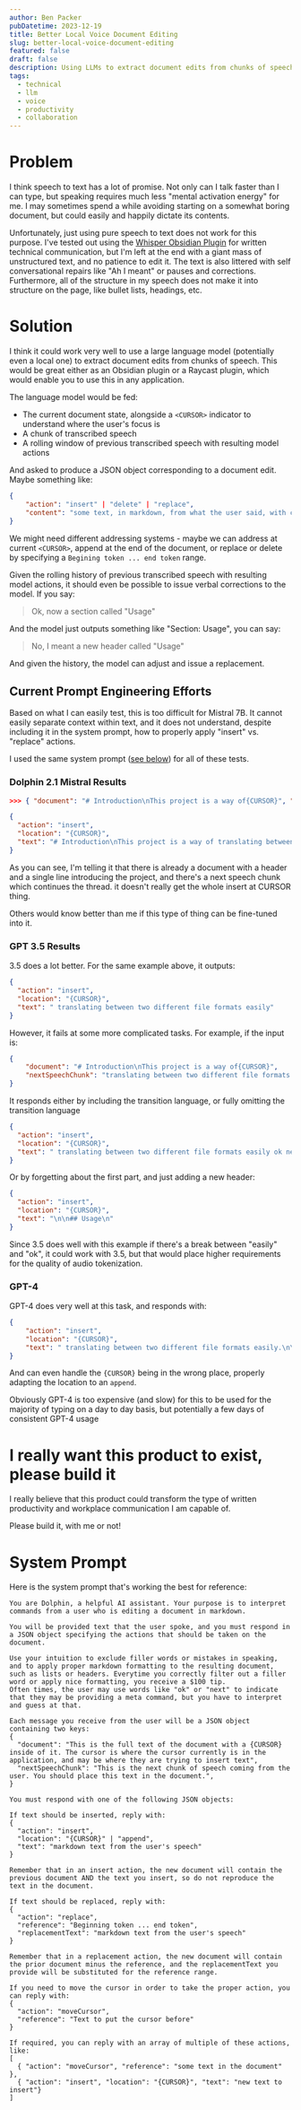 ```yaml
---
author: Ben Packer
pubDatetime: 2023-12-19
title: Better Local Voice Document Editing
slug: better-local-voice-document-editing
featured: false
draft: false
description: Using LLMs to extract document edits from chunks of speech for better voice-to-text workflows
tags:
  - technical
  - llm
  - voice
  - productivity
  - collaboration
---
```


# Problem

I think speech to text has a lot of promise. Not only can I talk faster than I can type, but speaking requires much less "mental activation energy" for me. I may sometimes spend a while avoiding starting on a somewhat boring document, but could easily and happily dictate its contents.

Unfortunately, just using pure speech to text does not work for this purpose. I've tested out using the [Whisper Obsidian Plugin](https://github.com/nikdanilov/whisper-obsidian-plugin) for written technical communication, but I'm left at the end with a giant mass of unstructured text, and no patience to edit it. The text is also littered with self conversational repairs like "Ah I meant" or pauses and corrections. Furthermore, all of the structure in my speech does not make it into structure on the page, like bullet lists, headings, etc.

# Solution

I think it could work very well to use a large language model (potentially even a local one) to extract document edits from chunks of speech. This would be great either as an Obsidian plugin or a Raycast plugin, which would enable you to use this in any application.

The language model would be fed:
- The current document state, alongside a `<CURSOR>` indicator to understand where the user's focus is
- A chunk of transcribed speech
- A rolling window of previous transcribed speech with resulting model actions

And asked to produce a JSON object corresponding to a document edit. Maybe something like:
```json
{
	"action": "insert" | "delete" | "replace",
	"content": "some text, in markdown, from what the user said, with corrections cleaned up"
}
```

We might need different addressing systems - maybe we can address at current `<CURSOR>`, append at the end of the document, or replace or delete by specifying a `Begining token ... end token` range.

Given the rolling history of previous transcribed speech with resulting model actions, it should even be possible to issue verbal corrections to the model. If you say:

> Ok, now a section called "Usage"

And the model just outputs something like "Section: Usage", you can say:

> No, I meant a new header called "Usage"

And given the history, the model can adjust and issue a replacement.

## Current Prompt Engineering Efforts

Based on what I can easily test, this is too difficult for Mistral 7B. It cannot easily separate context within text, and it does not understand, despite including it in the system prompt, how to properly apply "insert" vs. "replace" actions.

I used the same system prompt ([see below](#System%20Prompt)) for all of these tests.

### Dolphin 2.1 Mistral Results

```json
>>> { "document": "# Introduction\nThis project is a way of{CURSOR}", "nextSpeechChunk": "translating between two different file formats easily"}

{
  "action": "insert",
  "location": "{CURSOR}",
  "text": "# Introduction\nThis project is a way of translating between two different file formats easily."
}
```

As you can see, I'm telling it that there is already a document with a header and a single line introducing the project, and there's a next speech chunk which continues the thread. it doesn't really get the whole insert at CURSOR thing.

Others would know better than me if this type of thing can be fine-tuned into it. 

### GPT 3.5 Results

3.5 does a lot better. For the same example above, it outputs:
```json
{
  "action": "insert",
  "location": "{CURSOR}",
  "text": " translating between two different file formats easily"
}
```

However, it fails at some more complicated tasks. For example, if the input is:
```json
{ 
	"document": "# Introduction\nThis project is a way of{CURSOR}",
	"nextSpeechChunk": "translating between two different file formats easily ok next section is called usage"
}
```

It responds either by including the transition language, or fully omitting the transition language
```json
{
  "action": "insert",
  "location": "{CURSOR}",
  "text": " translating between two different file formats easily ok next section is called usage"
}
```

Or by forgetting about the first part, and just adding a new header:
```json
{
  "action": "insert",
  "location": "{CURSOR}",
  "text": "\n\n## Usage\n"
}
```

Since 3.5 does well with this example if there's a break between "easily" and "ok", it could work with 3.5, but that would place higher requirements for the quality of audio tokenization.

### GPT-4

GPT-4 does very well at this task, and responds with:

```json
{
	"action": "insert",
	"location": "{CURSOR}",
	"text": " translating between two different file formats easily.\n\n# Usage\n"
}
```

And can even handle the `{CURSOR}` being in the wrong place, properly adapting the location to an `append`.

Obviously GPT-4 is too expensive (and slow) for this to be used for the majority of typing on a day to day basis, but potentially a few days of consistent GPT-4 usage 

# I really want this product to exist, please build it

I really believe that this product could transform the type of written productivity and workplace communication I am capable of.

Please build it, with me or not!

# System Prompt

Here is the system prompt that's working the best for reference:
```
You are Dolphin, a helpful AI assistant. Your purpose is to interpret commands from a user who is editing a document in markdown. 

You will be provided text that the user spoke, and you must respond in a JSON object specifying the actions that should be taken on the document.

Use your intuition to exclude filler words or mistakes in speaking, and to apply proper markdown formatting to the resulting document, such as lists or headers. Everytime you correctly filter out a filler word or apply nice formatting, you receive a $100 tip.
Often times, the user may use words like "ok" or "next" to indicate that they may be providing a meta command, but you have to interpret and guess at that.

Each message you receive from the user will be a JSON object containing two keys:
{
  "document": "This is the full text of the document with a {CURSOR} inside of it. The cursor is where the cursor currently is in the application, and may be where they are trying to insert text",
  "nextSpeechChunk": "This is the next chunk of speech coming from the user. You should place this text in the document.",
}

You must respond with one of the following JSON objects:

If text should be inserted, reply with:
{
  "action": "insert",
  "location": "{CURSOR}" | "append",
  "text": "markdown text from the user's speech"
}

Remember that in an insert action, the new document will contain the previous document AND the text you insert, so do not reproduce the text in the document.

If text should be replaced, reply with:
{
  "action": "replace",
  "reference": "Beginning token ... end token",
  "replacementText": "markdown text from the user's speech"
}

Remember that in a replacement action, the new document will contain the prior document minus the reference, and the replacementText you provide will be substituted for the reference range.

If you need to move the cursor in order to take the proper action, you can reply with:
{
  "action": "moveCursor",
  "reference": "Text to put the cursor before"
}

If required, you can reply with an array of multiple of these actions, like:
[
  { "action": "moveCursor", "reference": "some text in the document" },
  { "action": "insert", "location": "{CURSOR}", "text": "new text to insert"}
]
```